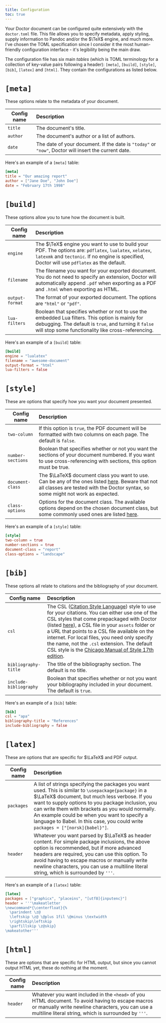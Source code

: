 ```yaml
---
title: Configuration
toc: true
---
```


Your Doctor document can be configured quite extensively with the `doctor.toml` file. This file allows you to specify metadata, apply styling, supply information to Pandoc and/or the $\TeX$ engine, and much more. I've chosen the TOML specification since I consider it the most human-friendly configuration interface - it's legibility being the main draw.

The configuration file has six main *tables* (which is TOML terminology for a collection of key-value pairs following a header): `[meta]`, `[build]`, `[style]`, `[bib]`, `[latex]` and `[html]`. They contain the configurations as listed below.

# `[meta]`

These options relate to the metadata of your document.

| **Config name** | **Description** |
|--|:--|
| `title` | The document's title. |
| `author` | The document's author or a list of authors. |
| `date` | The date of your document. If the date is `"today"` or `"now"`, Doctor will insert the current date. |

Here's an example of a `[meta]` table:

```toml
[meta]
title = "Our amazing report"
author = ["Jane Doe", "John Doe"]
date = "February 17th 1998"
```

# `[build]`

These options allow you to tune how the document is built.

| **Config name** | **Description** |
|--|:--|
| `engine` | The $\TeX$ engine you want to use to build your PDF. The options are: `pdflatex`, `lualatex`, `xelatex`, `latexmk` and `tectonic`. If no engine is specified, Doctor will use `pdflatex` as the default. |
| `filename` | The filename you want for your exported document. You do not need to specify an extension, Doctor will automatically append `.pdf` when exporting as a PDF and `.html` when exporting as HTML. |
| `output-format` | The format of your exported document. The options are `"html"` or `"pdf"`. |
| `lua-filters` | Boolean that specifies whether or not to use the embedded Lua filters. This option is mainly for debugging. The default is `true`, and turning it `false` will stop some functionality like cross-referencing. |

Here's an example of a `[build]` table:

```toml
[build]
engine = "lualatex"
filename = "awesome-document"
output-format = "html"
lua-filters = false
```

# `[style]`

These are options that specify how you want your document presented.

| **Config name** | **Description** |
|--|:--|
| `two-column` | If this option is `true`, the PDF document will be formatted with two columns on each page. The default is `false`. |
| `number-sections` | Boolean that specifies whether or not you want the sections of your document numbered. If you want to use cross-referencing with sections, this option must be true. |
| `document-class` | The $\LaTeX$ document class you want to use. Can be any of the ones listed [here](https://ctan.org/topic/class). Beware that not all classes are tested with the Doctor syntax, so some might not work as expected. |
| `class-options` | Options for the document class. The available options depend on the chosen document class, but some commonly used ones are listed [here](https://en.wikibooks.org/wiki/LaTeX/Document_Structure#Document_Class_Options). |

Here's an example of a `[style]` table:

```toml
[style]
two-column = true
number-sections = true
document-class = "report"
class-options = "landscape"
```

# `[bib]`

These options all relate to citations and the bibliography of your document.

| **Config name** | **Description** |
|--|:--|
| `csl` | The CSL ([Citation Style Language](https://citationstyles.org/)) style to use for your citations. You can either use one of the CSL styles that come prepackaged with Doctor (listed [here](bib#csl)), a CSL file in your `assets` folder or a URL that points to a CSL file available on the internet. For local files, you need only specify the name, not the `.csl` extension. The default CSL style is the [Chicago Manual of Style 17th edition](https://csl.mendeley.com/styleInfo/?styleId=http%3A%2F%2Fwww.zotero.org%2Fstyles%2Fchicago-author-date). |
| `bibliography-title` | The title of the bibliography section. The default is no title. |
| `include-bibliography` | Boolean that specifies whether or not you want your bibliography included in your document. The default is `true`. |

Here's an example of a `[bib]` table:

```toml
[bib]
csl = "apa"
bibliography-title = "References"
include-bibliography = false
```

# `[latex]`

These are options that are specific for $\LaTeX$ and PDF output.

| **Config name** | **Description** |
|--|:--|
| `packages` | A list of strings specifying the packages you want used. This is similar to `\usepackage{package}` in a $\LaTeX$ document, but much less verbose. If you want to supply options to you package inclusion, you can write them with brackets as you would normally. An example could be when you want to specify a language to Babel. In this case, you could write `packages = ["[norsk]{babel}"]`. |
| `header` | Whatever you want parsed by $\LaTeX$ as header content. For simple package inclusions, the above option is recommended, but if more advanced headers are required, you can use this option. To avoid having to escape macros or manually write newline characters, you can use a multiline literal string, which is surrounded by `'''`. |

Here's an example of a `[latex]` table:

```toml
[latex]
packages = ["graphicx", "placeins", "[utf8]{inputenc}"]
header = '''\makeatletter
\newcommand*{\centerfloat}{%
  \parindent \z@
  \leftskip \z@ \@plus 1fil \@minus \textwidth
  \rightskip\leftskip
  \parfillskip \z@skip}
\makeatother'''
```

# `[html]`

These are options that are specific for HTML output, but since you cannot output HTML yet, these do nothing at the moment.

| **Config name** | **Description** |
|--|:--|
| `header` | Whatever you want included in the `<head>` of you HTML document. To avoid having to escape macros or manually write newline characters, you can use a multiline literal string, which is surrounded by `'''`. |

